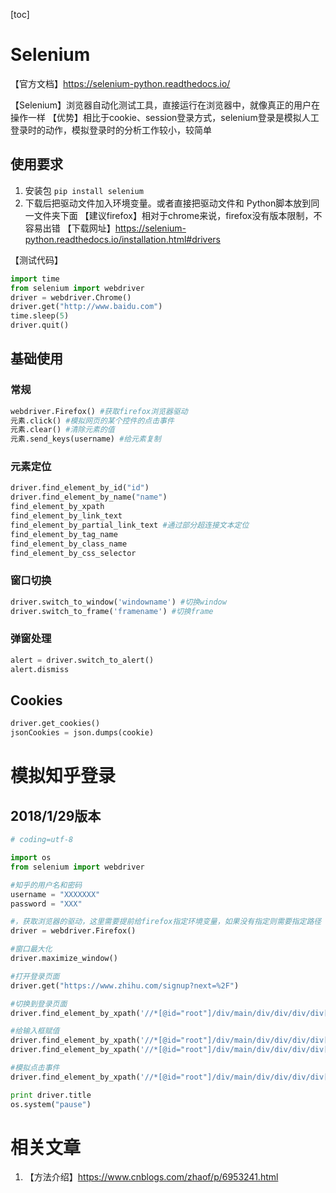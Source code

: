 [toc]

# Selenium
【官方文档】https://selenium-python.readthedocs.io/

【Selenium】浏览器自动化测试工具，直接运行在浏览器中，就像真正的用户在操作一样
【优势】相比于cookie、session登录方式，selenium登录是模拟人工登录时的动作，模拟登录时的分析工作较小，较简单

## 使用要求
1. 安装包 `pip install selenium`
2. 下载后把驱动文件加入环境变量。或者直接把驱动文件和 Python脚本放到同一文件夹下面
【建议firefox】相对于chrome来说，firefox没有版本限制，不容易出错
【下载网址】https://selenium-python.readthedocs.io/installation.html#drivers

【测试代码】
```python
import time	
from selenium import webdriver
driver = webdriver.Chrome()
driver.get("http://www.baidu.com")
time.sleep(5) 
driver.quit()
```

## 基础使用
### 常规

```python
webdriver.Firefox() #获取firefox浏览器驱动
元素.click() #模拟网页的某个控件的点击事件
元素.clear() #清除元素的值
元素.send_keys(username) #给元素复制
```

### 元素定位
```python
driver.find_element_by_id("id")
driver.find_element_by_name("name")
find_element_by_xpath
find_element_by_link_text
find_element_by_partial_link_text #通过部分超连接文本定位
find_element_by_tag_name
find_element_by_class_name
find_element_by_css_selector
```

### 窗口切换
```python
driver.switch_to_window('windowname') #切换window
driver.switch_to_frame('framename') #切换frame
```

### 弹窗处理
```python
alert = driver.switch_to_alert()
alert.dismiss
```

## Cookies
```python
driver.get_cookies()
jsonCookies = json.dumps(cookie)

```


# 模拟知乎登录
## 2018/1/29版本
```python
# coding=utf-8

import os
from selenium import webdriver

#知乎的用户名和密码
username = "XXXXXXX"
password = "XXX"

#，获取浏览器的驱动，这里需要提前给firefox指定环境变量，如果没有指定则需要指定路径
driver = webdriver.Firefox()

#窗口最大化
driver.maximize_window()

#打开登录页面
driver.get("https://www.zhihu.com/signup?next=%2F")

#切换到登录页面
driver.find_element_by_xpath('//*[@id="root"]/div/main/div/div/div/div[2]/div[2]/span').click()

#给输入框赋值
driver.find_element_by_xpath('//*[@id="root"]/div/main/div/div/div/div[2]/div[1]/form/div[1]/div[2]/div[1]/input').send_keys(username)
driver.find_element_by_xpath('//*[@id="root"]/div/main/div/div/div/div[2]/div[1]/form/div[2]/div/div[1]/input').send_keys(password)

#模拟点击事件
driver.find_element_by_xpath('//*[@id="root"]/div/main/div/div/div/div[2]/div[1]/form/button').click()

print driver.title
os.system("pause")
```

# 相关文章
1. 【方法介绍】https://www.cnblogs.com/zhaof/p/6953241.html